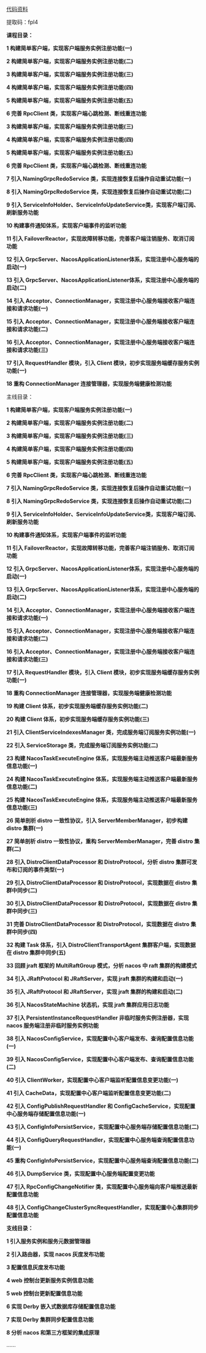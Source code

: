 [代码资料](https://pan.baidu.com/s/1LFSePTJ81vI67ap4Gh-Buw?pwd=fpl4)

提取码：fpl4

**课程目录：**

**1 构建简单客户端，实现客户端服务实例注册功能(一)**

**2 构建简单客户端，实现客户端服务实例注册功能(二)**

**3 构建简单客户端，实现客户端服务实例注册功能(三)**

**4 构建简单客户端，实现客户端服务实例注册功能(四)**

**5 构建简单客户端，实现客户端服务实例注册功能(五)**

**6 完善 RpcClient 类，实现客户端心跳检测、断线重连功能**

**3 构建简单客户端，实现客户端服务实例注册功能(三)**

**4 构建简单客户端，实现客户端服务实例注册功能(四)**

**5 构建简单客户端，实现客户端服务实例注册功能(五)**

**6 完善 RpcClient 类，实现客户端心跳检测、断线重连功能**

**7 引入 NamingGrpcRedoService 类，实现连接恢复后操作自动重试功能(一)**

**8 引入 NamingGrpcRedoService 类，实现连接恢复后操作自动重试功能(二)**

**9 引入 ServiceInfoHolder、ServiceInfoUpdateService类，实现客户端订阅、刷新服务功能**

**10 构建事件通知体系，实现客户端事件的监听功能**

**11 引入 FailoverReactor，实现故障转移功能，完善客户端注销服务、取消订阅功能**

**12 引入 GrpcServer、NacosApplicationListener体系，实现注册中心服务端的启动(一)**

**13 引入 GrpcServer、NacosApplicationListener体系，实现注册中心服务端的启动(二)**

**14 引入 Acceptor、ConnectionManager，实现注册中心服务端接收客户端连接和请求功能(一)**

**15 引入 Acceptor、ConnectionManager，实现注册中心服务端接收客户端连接和请求功能(二)**

**16 引入 Acceptor、ConnectionManager，实现注册中心服务端接收客户端连接和请求功能(三)**

**17 引入 RequestHandler 模块，引入 Client 模块，初步实现服务端缓存服务实例功能(一)**

**18 重构 ConnectionManager 连接管理器，实现服务端健康检测功能**

主线目录：

**1 构建简单客户端，实现客户端服务实例注册功能(一)**

**2 构建简单客户端，实现客户端服务实例注册功能(二)**

**3 构建简单客户端，实现客户端服务实例注册功能(三)**

**4 构建简单客户端，实现客户端服务实例注册功能(四)**

**5 构建简单客户端，实现客户端服务实例注册功能(五)**

**6 完善 RpcClient 类，实现客户端心跳检测、断线重连功能**

**7 引入 NamingGrpcRedoService 类，实现连接恢复后操作自动重试功能(一)**

**8 引入 NamingGrpcRedoService 类，实现连接恢复后操作自动重试功能(二)**

**9 引入 ServiceInfoHolder、ServiceInfoUpdateService类，实现客户端订阅、刷新服务功能**

**10 构建事件通知体系，实现客户端事件的监听功能**

**11 引入 FailoverReactor，实现故障转移功能，完善客户端注销服务、取消订阅功能**

**12 引入 GrpcServer、NacosApplicationListener体系，实现注册中心服务端的启动(一)**

**13 引入 GrpcServer、NacosApplicationListener体系，实现注册中心服务端的启动(二)**

**14 引入 Acceptor、ConnectionManager，实现注册中心服务端接收客户端连接和请求功能(一)**

**15 引入 Acceptor、ConnectionManager，实现注册中心服务端接收客户端连接和请求功能(二)**

**16 引入 Acceptor、ConnectionManager，实现注册中心服务端接收客户端连接和请求功能(三)**

**17 引入 RequestHandler 模块，引入 Client 模块，初步实现服务端缓存服务实例功能(一)**

**18 重构 ConnectionManager 连接管理器，实现服务端健康检测功能**

**19 构建 Client 体系，初步实现服务端缓存服务实例功能(二)**

**20 构建 Client 体系，初步实现服务端缓存服务实例功能(三)**

**21 引入 ClientServiceIndexesManager 类，完成服务端订阅服务实例功能(一)**

**22 引入 ServiceStorage 类，完成服务端订阅服务实例功能(二)**

**23 构建 NacosTaskExecuteEngine 体系，实现服务端主动推送客户端最新服务信息功能(一)**

**24 构建 NacosTaskExecuteEngine 体系，实现服务端主动推送客户端最新服务信息功能(二)**

**25 构建 NacosTaskExecuteEngine 体系，实现服务端主动推送客户端最新服务信息功能(三)**

**26 简单剖析 distro 一致性协议，引入 ServerMemberManager，初步构建 distro 集群(一)**

**27 简单剖析 distro 一致性协议，重构 ServerMemberManager，完善 distro 集群(二)**

**28 引入 DistroClientDataProcessor 和 DistroProtocol，分析 distro 集群可发布和订阅的事件类型(一)**

**29 引入 DistroClientDataProcessor 和 DistroProtocol，实现数据在 distro 集群中同步(二)**

**30 引入 DistroClientDataProcessor 和 DistroProtocol，实现数据在 distro 集群中同步(三)**

**31 完善 DistroClientDataProcessor 和 DistroProtocol，实现数据在 distro 集群中同步(四)**

**32 构建 Task 体系，引入 DistroClientTransportAgent 集群客户端，实现数据在 distro 集群中同步(五)**

**33 回顾 jraft 框架的 MultiRaftGroup 模式，分析 nacos 中 raft 集群的构建模式**

**34 引入 JRaftProtocol 和 JRaftServer，实现 jraft 集群的构建和启动(一)**

**35 引入 JRaftProtocol 和 JRaftServer，实现 jraft 集群的构建和启动(二)**

**36 引入 NacosStateMachine 状态机，实现 jraft 集群应用日志功能**

**37 引入 PersistentInstanceRequestHandler 非临时服务实例注册器，实现 nacos 服务端注册非临时服务实例功能**

**38 引入 NacosConfigService，实现配置中心客户端发布、查询配置信息功能(一)**

**39 引入 NacosConfigService，实现配置中心客户端发布、查询配置信息功能(二)**

**40 引入 ClientWorker，实现配置中心客户端监听配置信息变更功能(一)**

**41 引入 CacheData，实现配置中心客户端监听配置信息变更功能(二)**

**42 引入 ConfigPublishRequestHandler 和 ConfigCacheService，实现配置中心服务端存储配置信息功能(一)**

**43 引入 ConfigInfoPersistService，实现配置中心服务端存储配置信息功能(二)**

**44 引入 ConfigQueryRequestHandler，实现配置中心服务端查询配置信息功能(一)**

**45 重构 ConfigInfoPersistService，实现配置中心服务端查询配置信息功能(二)**

**46 引入 DumpService 类，实现配置中心服务端配置变更功能**

**47 引入 RpcConfigChangeNotifier 类，实现配置中心服务端向客户端推送最新配置信息功能**

**48 引入 ConfigChangeClusterSyncRequestHandler，实现配置中心集群同步配置信息功能**

  

**支线目录：**

**1 引入服务实例和服务元数据管理器**

**2 引入路由器，实现 nacos 灰度发布功能**

**3 配置信息灰度发布功能**

**4 web 控制台更新服务实例信息功能**

**5 web 控制台更新配置信息功能**

**6 实现 Derby 嵌入式数据库存储配置信息功能**

**7 实现 Derby 集群同步配置信息功能**

**8 分析 nacos 和第三方框架的集成原理**

......